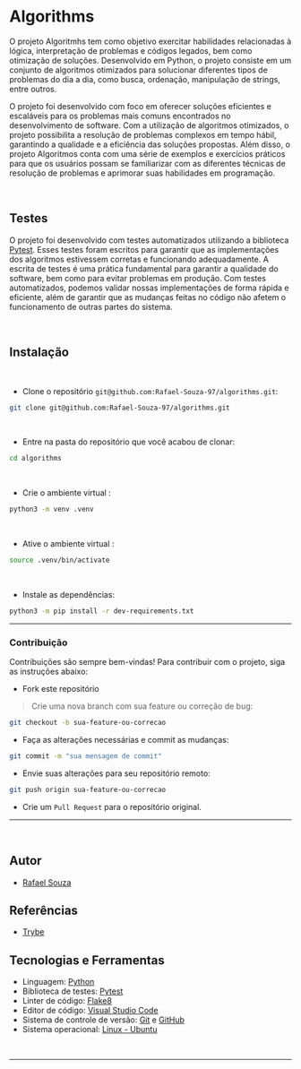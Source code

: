 # Algorithms

O projeto Algoritmhs tem como objetivo exercitar habilidades relacionadas à lógica, interpretação de problemas e códigos legados, bem como otimização de soluções. Desenvolvido em Python, o projeto consiste em um conjunto de algoritmos otimizados para solucionar diferentes tipos de problemas do dia a dia, como busca, ordenação, manipulação de strings, entre outros.

O projeto foi desenvolvido com foco em oferecer soluções eficientes e escaláveis para os problemas mais comuns encontrados no desenvolvimento de software. Com a utilização de algoritmos otimizados, o projeto possibilita a resolução de problemas complexos em tempo hábil, garantindo a qualidade e a eficiência das soluções propostas. Além disso, o projeto Algoritmos conta com uma série de exemplos e exercícios práticos para que os usuários possam se familiarizar com as diferentes técnicas de resolução de problemas e aprimorar suas habilidades em programação.

<br>

## Testes

O projeto foi desenvolvido com testes automatizados utilizando a biblioteca [Pytest](https://docs.pytest.org/en/7.2.x/). Esses testes foram escritos para garantir que as implementações dos algoritmos estivessem corretas e funcionando adequadamente. A escrita de testes é uma prática fundamental para garantir a qualidade do software, bem como para evitar problemas em produção. Com testes automatizados, podemos validar nossas implementações de forma rápida e eficiente, além de garantir que as mudanças feitas no código não afetem o funcionamento de outras partes do sistema.

<br>

## Instalação

<br>

- Clone o repositório `git@github.com:Rafael-Souza-97/algorithms.git`:

```bash
git clone git@github.com:Rafael-Souza-97/algorithms.git
```

<br>

- Entre na pasta do repositório que você acabou de clonar:

```bash
cd algorithms
```

<br>

- Crie o ambiente virtual :

```bash
python3 -m venv .venv
```

<br>

- Ative o ambiente virtual :

```bash
source .venv/bin/activate
```

<br>

- Instale as dependências:

```bash
python3 -m pip install -r dev-requirements.txt
```

<hr>

### Contribuição

Contribuições são sempre bem-vindas! Para contribuir com o projeto, siga as instruções abaixo:

- Fork este repositório

> Crie uma nova branch com sua feature ou correção de bug:

```bash
git checkout -b sua-feature-ou-correcao
```

- Faça as alterações necessárias e commit as mudanças:

```bash
git commit -m "sua mensagem de commit"
```

- Envie suas alterações para seu repositório remoto:

```bash
git push origin sua-feature-ou-correcao
```

- Crie um `Pull Request` para o repositório original.

<hr>
<br>

## Autor

- [Rafael Souza](https://github.com/Rafael-Souza-97)

## Referências

 - [Trybe](https://www.betrybe.com/)

## Tecnologias e Ferramentas

- Linguagem: [Python](https://www.python.org/)
- Biblioteca de testes: [Pytest](https://docs.pytest.org/en/7.2.x/)
- Linter de código: [Flake8](https://flake8.pycqa.org/en/latest/)
- Editor de código: [Visual Studio Code](https://code.visualstudio.com/)
- Sistema de controle de versão: [Git](https://git-scm.com/) e [GitHub](https://github.com/)
- Sistema operacional: [Linux - Ubuntu](https://ubuntu.com/)

<br>
<hr>
